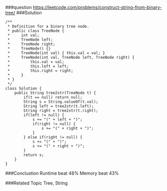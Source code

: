 ###question
https://leetcode.com/problems/construct-string-from-binary-tree/
###Solution
```
/**
 * Definition for a binary tree node.
 * public class TreeNode {
 *     int val;
 *     TreeNode left;
 *     TreeNode right;
 *     TreeNode() {}
 *     TreeNode(int val) { this.val = val; }
 *     TreeNode(int val, TreeNode left, TreeNode right) {
 *         this.val = val;
 *         this.left = left;
 *         this.right = right;
 *     }
 * }
 */
class Solution {
    public String tree2str(TreeNode t) {
        if(t == null) return null;
        String s = String.valueOf(t.val);
        String left = tree2str(t.left);
        String right = tree2str(t.right);
        if(left != null) {
            s += "(" + left + ")";
            if(right != null) {
                s += "(" + right + ")";
            }
        } else if(right != null) {
            s += "(" + ")";
            s += "(" + right + ")";
        }
        return s;
    }
}
```

###Conclustion
Runtime beat 48%
Memory beat 43%

###Related Topic
Tree, String